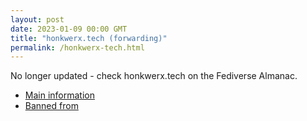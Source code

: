 ```yaml
---
layout: post
date: 2023-01-09 00:00 GMT
title: "honkwerx.tech (forwarding)"
permalink: /honkwerx-tech.html
---
```


No longer updated - check honkwerx.tech on the Fediverse Almanac.

* [Main information](https://www.fediversealmanac.com/api/v1/instances/honkwerx.tech)
* [Banned from](https://www.fediversealmanac.com/api/v1/instances/honkwerx.tech/banned_from)

